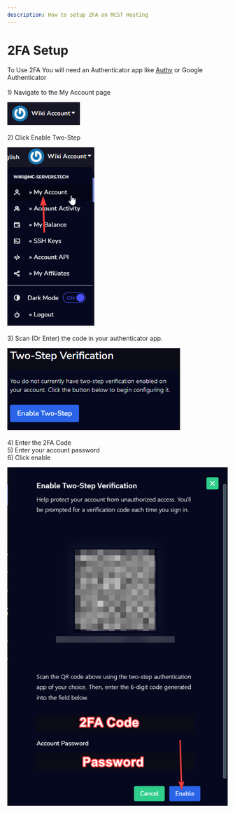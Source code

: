```yaml
---
description: How to setup 2FA on MCST Hosting
---
```


# 2FA Setup

To Use 2FA You will need an Authenticator app like [Authy](https://authy.com/download/) or Google Authenticator\
\
1\) Navigate to the My Account page

![](<../.gitbook/assets/setup-2fa/image(1).png>)\
\
2\) Click Enable Two-Step

![](<../.gitbook/assets/setup-2fa/image(2).png>)\
\
3\) Scan (Or Enter) the code in your authenticator app.

![](<../.gitbook/assets/setup-2fa/image(3).png>)\
\
4\) Enter the 2FA Code\
5\) Enter your account password\
6\) Click enable

![](<../.gitbook/assets/setup-2fa/image(4).png>)

